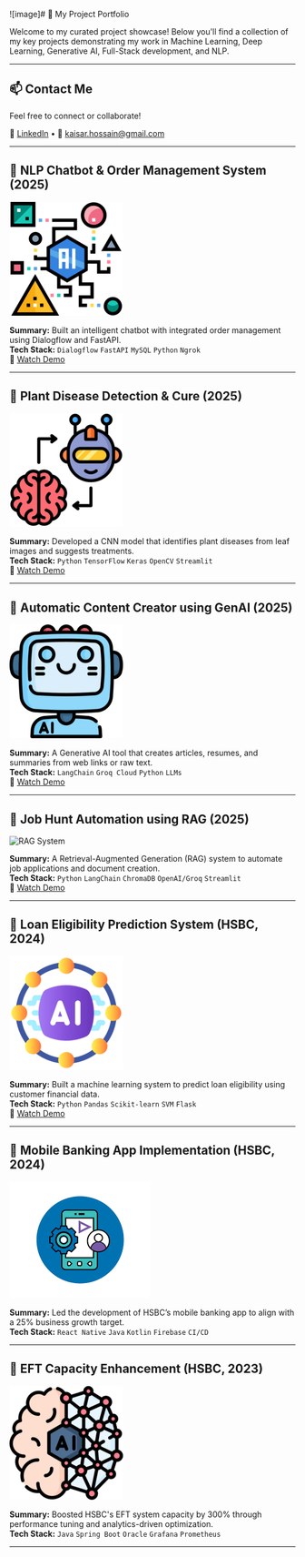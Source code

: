 ![image]# 🚀 My Project Portfolio

Welcome to my curated project showcase! Below you'll find a collection of my key projects demonstrating my work in Machine Learning, Deep Learning, Generative AI, Full-Stack development, and NLP.

---

## 📫 Contact Me
Feel free to connect or collaborate!

🔗 [LinkedIn](https://linkedin.com/in/kaisarhossain/) • 📧 kaisar.hossain@gmail.com

---

## 🤖 NLP Chatbot & Order Management System (2025)
![Chatbot](icons/project5.png)

**Summary:** Built an intelligent chatbot with integrated order management using Dialogflow and FastAPI.  
**Tech Stack:** `Dialogflow` `FastAPI` `MySQL` `Python` `Ngrok`  
🎥 [Watch Demo](https://youtu.be/FXdmZJ5D6ME)

---

## 🌿 Plant Disease Detection & Cure (2025)
![Plant Disease](icons/project4.png)

**Summary:** Developed a CNN model that identifies plant diseases from leaf images and suggests treatments.  
**Tech Stack:** `Python` `TensorFlow` `Keras` `OpenCV` `Streamlit`  
🎥 [Watch Demo](https://youtu.be/QVX944amiuU)

---

## 🧠 Automatic Content Creator using GenAI (2025)
![GenAI](icons/project6.png)

**Summary:** A Generative AI tool that creates articles, resumes, and summaries from web links or raw text.  
**Tech Stack:** `LangChain` `Groq Cloud` `Python` `LLMs`  
🎥 [Watch Demo](https://youtu.be/nZsBJbWv_h8)

---

## 🧾 Job Hunt Automation using RAG (2025)
![RAG System](image/career_summary.ico)

**Summary:** A Retrieval-Augmented Generation (RAG) system to automate job applications and document creation.  
**Tech Stack:** `Python` `LangChain` `ChromaDB` `OpenAI/Groq` `Streamlit`  
🎥 [Watch Demo](https://youtu.be/i1Zrmp6KFGs)

---

## 🏦 Loan Eligibility Prediction System (HSBC, 2024)
![Loan ML](icons/project3.png)

**Summary:** Built a machine learning system to predict loan eligibility using customer financial data.  
**Tech Stack:** `Python` `Pandas` `Scikit-learn` `SVM` `Flask`  
🎥 [Watch Demo](https://youtu.be/esdWcIsgdzU)

---

## 📱 Mobile Banking App Implementation (HSBC, 2024)
![Mobile App](icons/project1.png)

**Summary:** Led the development of HSBC’s mobile banking app to align with a 25% business growth target.  
**Tech Stack:** `React Native` `Java` `Kotlin` `Firebase` `CI/CD`  

---

## 💸 EFT Capacity Enhancement (HSBC, 2023)
![EFT](icons/project2.png)

**Summary:** Boosted HSBC's EFT system capacity by 300% through performance tuning and analytics-driven optimization.  
**Tech Stack:** `Java` `Spring Boot` `Oracle` `Grafana` `Prometheus`  

---


